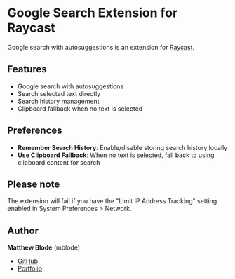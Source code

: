 # Google Search Extension for Raycast

Google search with autosuggestions is an extension for [Raycast](https://www.raycast.com/).

## Features

- Google search with autosuggestions
- Search selected text directly
- Search history management
- Clipboard fallback when no text is selected

## Preferences

- **Remember Search History**: Enable/disable storing search history locally
- **Use Clipboard Fallback**: When no text is selected, fall back to using clipboard content for search

## Please note

The extension will fail if you have the "Limit IP Address Tracking" setting enabled in System Preferences > Network.

## Author

**Matthew Blode** (mblode)

- [GitHub](https://www.github.com/mblode)
- [Portfolio](https://matthewblode.com)
